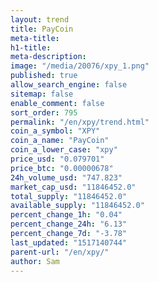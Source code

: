 ```yaml
---
layout: trend
title: PayCoin
meta-title: 
h1-title: 
meta-description: 
image: "/media/20076/xpy_1.png"
published: true
allow_search_engine: false
sitemap: false
enable_comment: false
sort_order: 795
permalink: "/en/xpy/trend.html"
coin_a_symbol: "XPY"
coin_a_name: "PayCoin"
coin_a_lower_case: "xpy"
price_usd: "0.079701"
price_btc: "0.00000678"
24h_volume_usd: "747.823"
market_cap_usd: "11846452.0"
total_supply: "11846452.0"
available_supply: "11846452.0"
percent_change_1h: "0.04"
percent_change_24h: "6.13"
percent_change_7d: "-3.78"
last_updated: "1517140744"
parent-url: "/en/xpy/"
author: Sam
---
```


